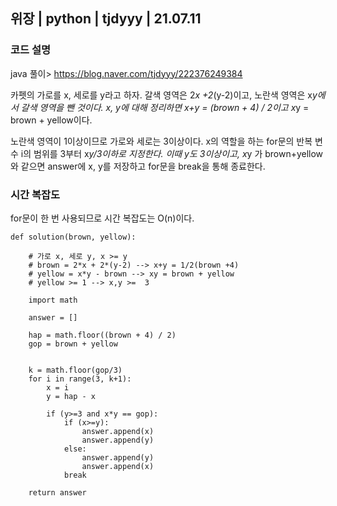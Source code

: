 ## 위장 | python | tjdyyy | 21.07.11

### 코드 설명

java 풀이> https://blog.naver.com/tjdyyy/222376249384

카펫의 가로를 x, 세로를 y라고 하자. 갈색 영역은 2*x +2*(y-2)이고, 노란색 영역은 x*y에서 갈색 영역을 뺀 것이다. 
x, y에 대해 정리하면 x+y = (brown + 4) / 2이고 x*y = brown + yellow이다.

노란색 영역이 1이상이므로 가로와 세로는 3이상이다. x의 역할을 하는 for문의 반복 변수 i의 범위를 3부터 x*y/3이하로 지정한다. 
이때 y도 3이상이고, x*y 가 brown+yellow와 같으면 answer에 x, y를 저장하고 for문을 break을 통해 종료한다.

### 시간 복잡도

for문이 한 번 사용되므로 시간 복잡도는 O(n)이다.

```{.python}
def solution(brown, yellow):
    
    # 가로 x, 세로 y, x >= y
    # brown = 2*x + 2*(y-2) --> x+y = 1/2(brown +4)
    # yellow = x*y - brown --> xy = brown + yellow
    # yellow >= 1 --> x,y >=  3
    
    import math
    
    answer = []
    
    hap = math.floor((brown + 4) / 2)
    gop = brown + yellow
    
    
    k = math.floor(gop/3)
    for i in range(3, k+1):
        x = i
        y = hap - x
        
        if (y>=3 and x*y == gop):
            if (x>=y):
                answer.append(x)
                answer.append(y)
            else:
                answer.append(y)
                answer.append(x)
            break

    return answer
```
